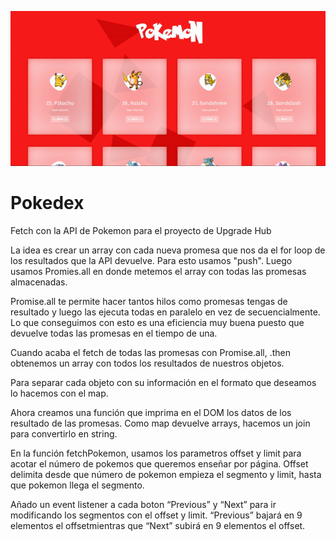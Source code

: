 ![](Pokemon-pokedex.gif)
# Pokedex

Fetch con la API de Pokemon para el proyecto de Upgrade Hub

La idea es crear un array con cada nueva promesa que nos da el for loop de los resultados que la API devuelve. Para esto usamos "push".
Luego usamos Promies.all en donde metemos el array con todas las promesas almacenadas.

Promise.all te permite hacer tantos hilos como promesas tengas de resultado y luego las ejecuta todas en paralelo en vez de secuencialmente. Lo que conseguimos con esto es una eficiencia muy buena puesto que devuelve todas las promesas en el tiempo de una.

Cuando acaba el fetch de todas las promesas con Promise.all, .then obtenemos un array con todos los resultados de nuestros objetos.

Para separar cada objeto con su información en el formato que deseamos lo hacemos con el map.

Ahora creamos una función que imprima en el DOM los datos de los resultado de las promesas. Como map devuelve arrays, hacemos un join para convertirlo en string.

En la función fetchPokemon, usamos los parametros offset y limit para acotar el número de pokemos que queremos enseñar por página. Offset delimita desde que número de pokemon empieza el segmento y limit, hasta que pokemon llega el segmento.

Añado un event listener a cada boton “Previous” y “Next” para ir modificando los segmentos con el offset y limit. “Previous” bajará en 9 elementos el offsetmientras que “Next” subirá en 9 elementos el offset.
